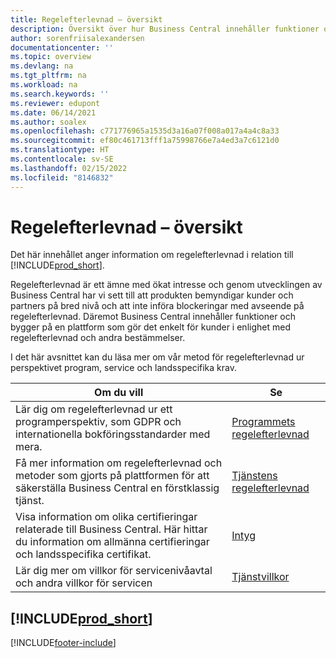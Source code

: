 ```yaml
---
title: Regelefterlevnad – översikt
description: Översikt över hur Business Central innehåller funktioner och bygger på en plattform som gör det enkelt för kunder i enlighet med regelefterlevnad och andra bestämmelser.
author: sorenfriisalexandersen
documentationcenter: ''
ms.topic: overview
ms.devlang: na
ms.tgt_pltfrm: na
ms.workload: na
ms.search.keywords: ''
ms.reviewer: edupont
ms.date: 06/14/2021
ms.author: soalex
ms.openlocfilehash: c771776965a1535d3a16a07f008a017a4a4c8a33
ms.sourcegitcommit: ef80c461713fff1a75998766e7a4ed3a7c6121d0
ms.translationtype: HT
ms.contentlocale: sv-SE
ms.lasthandoff: 02/15/2022
ms.locfileid: "8146832"
---
```

# <a name="compliance-overview"></a>Regelefterlevnad – översikt

Det här innehållet anger information om regelefterlevnad i relation till [!INCLUDE[prod_short](../includes/prod_short.md)].  

Regelefterlevnad är ett ämne med ökat intresse och genom utvecklingen av Business Central har vi sett till att produkten bemyndigar kunder och partners på bred nivå och att inte införa blockeringar med avseende på regelefterlevnad. Däremot Business Central innehåller funktioner och bygger på en plattform som gör det enkelt för kunder i enlighet med regelefterlevnad och andra bestämmelser.

I det här avsnittet kan du läsa mer om vår metod för regelefterlevnad ur perspektivet program, service och landsspecifika krav.

|**Om du vill**|**Se**|  
|------------|-------------|  
|Lär dig om regelefterlevnad ur ett programperspektiv, som GDPR och internationella bokföringsstandarder med mera.|[Programmets regelefterlevnad](compliance-application-compliance.md)|  
|Få mer information om regelefterlevnad och metoder som gjorts på plattformen för att säkerställa Business Central en förstklassig tjänst.|[Tjänstens regelefterlevnad](compliance-service-compliance.md)|  
|Visa information om olika certifieringar relaterade till Business Central. Här hittar du information om allmänna certifieringar och landsspecifika certifikat.|[Intyg](compliance-certifications.md)|  
|Lär dig mer om villkor för servicenivåavtal och andra villkor för servicen|[Tjänstvillkor](compliance-service-compliance.md#service-terms)|  

## [!INCLUDE[prod_short](../includes/free_trial_md.md)]  


[!INCLUDE[footer-include](../includes/footer-banner.md)]